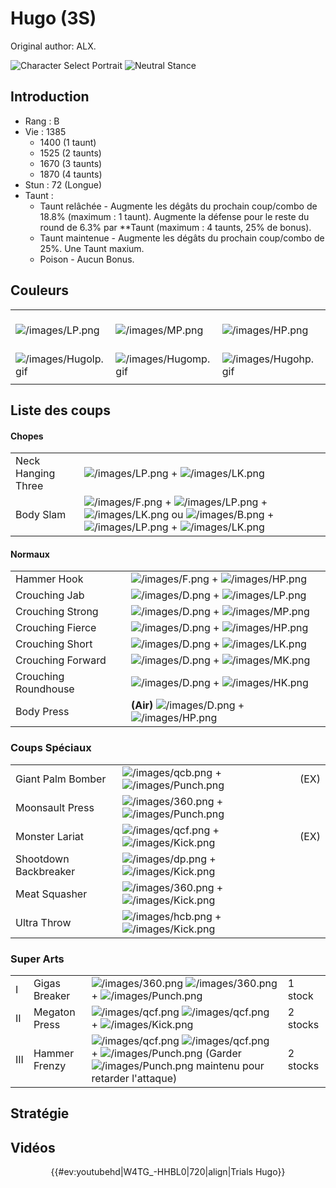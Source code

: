 # Hugo (3S)

Original author: ALX.

![Character Select
Portrait](/images/Hugo3sport.gif "Character Select Portrait") ![Neutral
Stance](/images/Hugo3s-stance.gif "Neutral Stance")

## Introduction

- Rang : B
- Vie : 1385
  - 1400 (1 taunt)
  - 1525 (2 taunts)
  - 1670 (3 taunts)
  - 1870 (4 taunts)
- Stun : 72 (Longue)
- Taunt :
  - Taunt relâchée - Augmente les dégâts du prochain coup/combo de 18.8%
    (maximum : 1 taunt). Augmente la défense pour le reste du round de
    6.3% par \*\*Taunt (maximum : 4 taunts, 25% de bonus).
  - Taunt maintenue - Augmente les dégâts du prochain coup/combo de 25%.
    Une Taunt maxium.
  - Poison - Aucun Bonus.

## Couleurs

|                                              |                                              |                                              |                                              |                                              |                                              |                                                                                                              |
|----------------------------------------------|----------------------------------------------|----------------------------------------------|----------------------------------------------|----------------------------------------------|----------------------------------------------|--------------------------------------------------------------------------------------------------------------|
| ![](/images/LP.png "/images/LP.png")         | ![](/images/MP.png "/images/MP.png")         | ![](/images/HP.png "/images/HP.png")         | ![](/images/LK.png "/images/LK.png")         | ![](/images/MK.png "/images/MK.png")         | ![](/images/HK.png "/images/HK.png")         | ![](/images/LP.png "/images/LP.png")![](/images/MK.png "/images/MK.png")![](/images/HP.png "/images/HP.png") |
| ![](/images/Hugolp.gif "/images/Hugolp.gif") | ![](/images/Hugomp.gif "/images/Hugomp.gif") | ![](/images/Hugohp.gif "/images/Hugohp.gif") | ![](/images/Hugolk.gif "/images/Hugolk.gif") | ![](/images/Hugomk.gif "/images/Hugomk.gif") | ![](/images/Hugohk.gif "/images/Hugohk.gif") | ![](/images/Hugolpmkhp.gif "/images/Hugolpmkhp.gif")                                                         |
|                                              |                                              |                                              |                                              |                                              |                                              |                                                                                                              |

## Liste des coups

#### Chopes

|                    |                                                                                                                                                                                                                                      |
|--------------------|--------------------------------------------------------------------------------------------------------------------------------------------------------------------------------------------------------------------------------------|
| Neck Hanging Three | ![](/images/LP.png "/images/LP.png") + ![](/images/LK.png "/images/LK.png")                                                                                                                                                          |
| Body Slam          | ![](/images/F.png "/images/F.png") + ![](/images/LP.png "/images/LP.png") + ![](/images/LK.png "/images/LK.png") ou ![](/images/B.png "/images/B.png") + ![](/images/LP.png "/images/LP.png") + ![](/images/LK.png "/images/LK.png") |

#### Normaux

|                      |                                                                                     |
|----------------------|-------------------------------------------------------------------------------------|
| Hammer Hook          | ![](/images/F.png "/images/F.png") + ![](/images/HP.png "/images/HP.png")           |
| Crouching Jab        | ![](/images/D.png "/images/D.png") + ![](/images/LP.png "/images/LP.png")           |
| Crouching Strong     | ![](/images/D.png "/images/D.png") + ![](/images/MP.png "/images/MP.png")           |
| Crouching Fierce     | ![](/images/D.png "/images/D.png") + ![](/images/HP.png "/images/HP.png")           |
| Crouching Short      | ![](/images/D.png "/images/D.png") + ![](/images/LK.png "/images/LK.png")           |
| Crouching Forward    | ![](/images/D.png "/images/D.png") + ![](/images/MK.png "/images/MK.png")           |
| Crouching Roundhouse | ![](/images/D.png "/images/D.png") + ![](/images/HK.png "/images/HK.png")           |
| Body Press           | **(Air)** ![](/images/D.png "/images/D.png") + ![](/images/HP.png "/images/HP.png") |

### Coups Spéciaux

|                       |                                                                                     |      |
|-----------------------|-------------------------------------------------------------------------------------|------|
| Giant Palm Bomber     | ![](/images/qcb.png "/images/qcb.png") + ![](/images/Punch.png "/images/Punch.png") | (EX) |
| Moonsault Press       | ![](/images/360.png "/images/360.png") + ![](/images/Punch.png "/images/Punch.png") |      |
| Monster Lariat        | ![](/images/qcf.png "/images/qcf.png") + ![](/images/Kick.png "/images/Kick.png")   | (EX) |
| Shootdown Backbreaker | ![](/images/dp.png "/images/dp.png") + ![](/images/Kick.png "/images/Kick.png")     |      |
| Meat Squasher         | ![](/images/360.png "/images/360.png") + ![](/images/Kick.png "/images/Kick.png")   |      |
| Ultra Throw           | ![](/images/hcb.png "/images/hcb.png") + ![](/images/Kick.png "/images/Kick.png")   |      |

### Super Arts

|     |               |                                                                                                                                                                                                                 |          |
|-----|---------------|-----------------------------------------------------------------------------------------------------------------------------------------------------------------------------------------------------------------|----------|
| I   | Gigas Breaker | ![](/images/360.png "/images/360.png") ![](/images/360.png "/images/360.png") + ![](/images/Punch.png "/images/Punch.png")                                                                                      | 1 stock  |
| II  | Megaton Press | ![](/images/qcf.png "/images/qcf.png") ![](/images/qcf.png "/images/qcf.png") + ![](/images/Kick.png "/images/Kick.png")                                                                                        | 2 stocks |
| III | Hammer Frenzy | ![](/images/qcf.png "/images/qcf.png") ![](/images/qcf.png "/images/qcf.png") + ![](/images/Punch.png "/images/Punch.png") (Garder ![](/images/Punch.png "/images/Punch.png") maintenu pour retarder l'attaque) | 2 stocks |

## Stratégie

## Vidéos

<center>

{{#ev:youtubehd\|W4TG\_-HHBL0\|720\|align\|Trials Hugo}}

</center>
